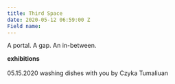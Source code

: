 ```yaml
---
title: Third Space
date: 2020-05-12 06:59:00 Z
Field name: 
---
```


A portal. A gap. An in-between.

**exhibitions**
<br /><br />
05.15.2020 washing dishes with you by Czyka Tumaliuan
<br />

